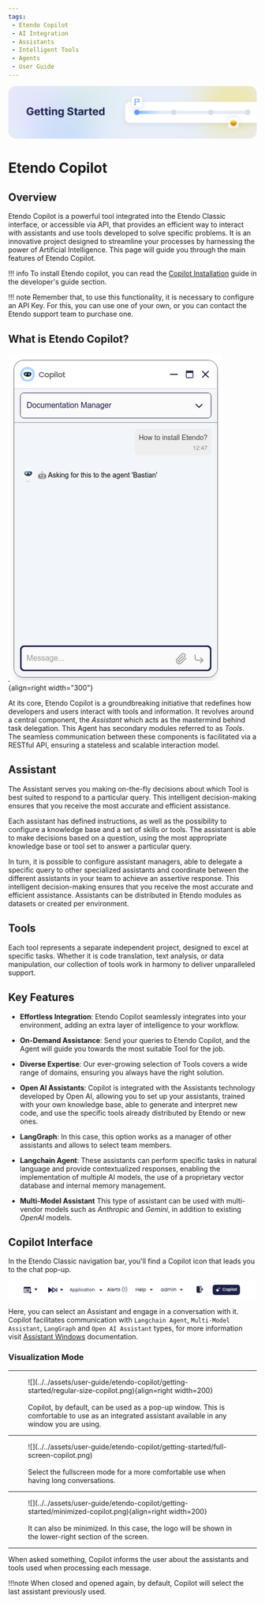 ```yaml
---
tags: 
 - Etendo Copilot
 - AI Integration
 - Assistants
 - Intelligent Tools
 - Agents
 - User Guide
---
```


![cover-getting-started.png](../../assets/getting-started/overview/cover-getting-started.png)

# Etendo Copilot

## Overview

Etendo Copilot is a powerful tool integrated into the Etendo Classic interface, or accessible via API, that provides an efficient way to interact with assistants and use tools developed to solve specific problems. It is an innovative project designed to streamline your processes by harnessing the power of Artificial Intelligence. This page will guide you through the main features of Etendo Copilot.

!!! info
    To install Etendo copilot, you can read the [Copilot Installation](../../developer-guide/etendo-copilot/installation.md) guide in the developer's guide section.

!!! note
    Remember that, to use this functionality, it is necessary to configure an API Key. For this, you can use one of your own, or you can contact the Etendo support team to purchase one.

## What is Etendo Copilot?

![Copilot Chat](../../assets/user-guide/etendo-copilot/getting-started/copilot.png){align=right  width="300"}

At its core, Etendo Copilot is a groundbreaking initiative that redefines how developers and users interact with tools and information. It revolves around a central component, the *Assistant* which acts as the mastermind behind task delegation. This Agent has secondary modules referred to as *Tools*. The seamless communication between these components is facilitated via a RESTful API, ensuring a stateless and scalable interaction model.


## Assistant

The Assistant serves you making on-the-fly decisions about which Tool is best suited to respond to a particular query. This intelligent decision-making ensures that you receive the most accurate and efficient assistance.

Each assistant has defined instructions, as well as the possibility to configure a knowledge base and a set of skills or tools.
The assistant is able to make decisions based on a question, using the most appropriate knowledge base or tool set to answer a particular query.

In turn, it is possible to configure assistant managers, able to delegate a specific query to other specialized assistants and coordinate between the different assistants in your team to achieve an assertive response.  This intelligent decision-making ensures that you receive the most accurate and efficient assistance. Assistants can be distributed in Etendo modules as datasets or created per environment.

## Tools

Each tool represents a separate independent project, designed to excel at specific tasks. Whether it is code translation, text analysis, or data manipulation, our collection of tools work in harmony to deliver unparalleled support.

##  Key Features


- **Effortless Integration**: Etendo Copilot seamlessly integrates into your environment, adding an extra layer of intelligence to your workflow.

- **On-Demand Assistance**: Send your queries to Etendo Copilot, and the Agent will guide you towards the most suitable Tool for the job.

- **Diverse Expertise**: Our ever-growing selection of Tools covers a wide range of domains, ensuring you always have the right solution.

- **Open AI Assistants**: Copilot is integrated with the Assistants technology developed by Open AI, allowing you to set up your assistants, trained with your own knowledge base, able to generate and interpret new code, and use the specific tools already distributed by Etendo or new ones.  

- **LangGraph**: In this case, this option works as a manager of other assistants and allows to select team members. 

- **Langchain Agent**: These assistants can perform specific tasks in natural language and provide contextualized responses, enabling the implementation of multiple AI models, the use of a proprietary vector database and internal memory management.
- **Multi-Model Assistant** This type of assistant can be used with multi-vendor models such as *Anthropic* and *Gemini*, in addition to existing *OpenAI* models.

## Copilot Interface

In the Etendo Classic navigation bar, you'll find a Copilot icon that leads you to the chat pop-up.

![Copilot Navbar](../../assets/user-guide/etendo-copilot/getting-started/copilot-navbar.png)

Here, you can select an Assistant and engage in a conversation with it. Copilot facilitates communication with `Langchain Agent`, `Multi-Model Assistant`, `LangGraph` and `Open AI Assistant` types, for more information visit [Assistant Windows](../etendo-copilot/setup-and-usage.md#assistant-window) documentation.

### Visualization Mode

---

<figure markdown>
![](../../assets/user-guide/etendo-copilot/getting-started/regular-size-copilot.png){align=right width=200}
<br><br>
Copilot, by default, can be used as a pop-up window. This is comfortable to use as an integrated assistant available in any window you are using.
</figure>

---

<figure markdown>
![](../../assets/user-guide/etendo-copilot/getting-started/full-screen-copilot.png)
<br><br>
Select the fullscreen mode for a more comfortable use when having long conversations.
</figure>

---

<figure markdown>
![](../../assets/user-guide/etendo-copilot/getting-started/minimized-copilot.png){align=right width=200}
<br><br>
It can also be minimized. In this case, the logo will be shown in the lower-right section of the screen.
</figure>

---

When asked something, Copilot informs the user about the assistants and tools used when processing each message.

!!!note
    When closed and opened again, by default, Copilot will select the last assistant previously used.